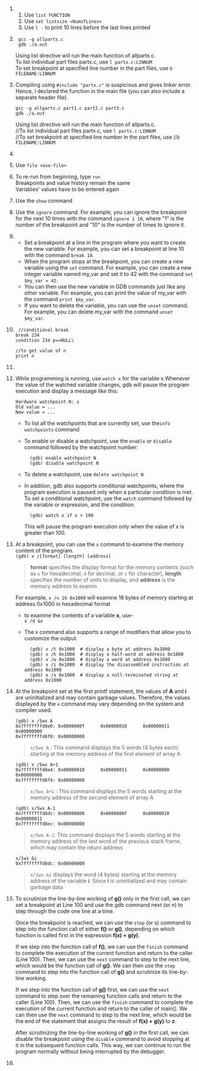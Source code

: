 1.  1. Use `list FUNCTION`
    2. Use `set listsize <NumofLines>`
    3. Use `l -` to print 10 lines before the last lines printed

2.  
        gcc -g allparts.c
        gdb ./a.out

    Using list directive will run the main function of allparts.c.  
    To list individual part files partx.c, use `l partx.c:LINNUM`   
    To set breakpoint at specified line number in the part files, use `b FILENAME:LINNUM`

3.  Compiling using `#include "partx.c"` is suspicious and gives linker error. Hence, I declared the function in the main file (you can also include a separate header file).
    
        gcc -g allparts.c part1.c part2.c part3.c
        gdb ./a.out

    Using list directive will run the main function of allparts.c.  
    //To list individual part files partx.c, use `l partx.c:LINNUM`   
    //To set breakpoint at specified line number in the part files, use
    //`b FILENAME:LINNUM`
    
4.  
5.  Use `file <exe-file>`
6.  To re-run from beginning, type `run`   
    Breakpoints and value history remain the same   
    Variables' values have to be entered again
7.  Use the `show` command  
8.  Use the `ignore` command. For example, you can ignore the breakpoint   for the next 10 times with the command `ignore 1 10`, where "1" is the number of the breakpoint and "10" is the number of times to ignore it.
9.  - Set a breakpoint at a line in the program where you want to create the new variable. For example, you can set a breakpoint at line 10 with the command `break 10`.
    - When the program stops at the breakpoint, you can create a new variable using the `set` command. For example, you can create a new integer variable named my_var and set it to 42 with the command `set $my_var = 42`.
    - You can then use the new variable in GDB commands just like any other variable. For example, you can print the value of my_var with the command `print $my_var`.
    - If you want to delete the variable, you can use the `unset` command. For example, you can delete my_var with the command `unset $my_var`.
10.      //conditional break
        break 234
        condition 234 p==NULL\

        //to get value of n
        print n
11.
12. While programming is running, use `watch x` for the variable x.Whenever the value of the watched variable changes, gdb will pause the program execution and display a message like this:    

        Hardware watchpoint N: x
        Old value = ...
        New value = ...

    - To list all the watchpoints that are currently set, use the`info watchpoints` command
    - To enable or disable a watchpoint, use the `enable` or `disable` command followed by the watchpoint number:   

            (gdb) enable watchpoint N
            (gdb) disable watchpoint N
    - To delete a watchpoint, use `delete watchpoint N`
    - In addition, gdb also supports conditional watchpoints, where the program execution is paused only when a particular condition is met. To set a conditional watchpoint, use the `watch` command followed by the variable or expression, and the condition:    

            (gdb) watch x if x > 100
        This will pause the program execution only when the value of x is greater than 100.
13. At a breakpoint, you can use the `x` command to examine the memory content of the program.  
    `(gdb) x /[format] [length] [address]`

    > **format** specifies the display format for the memory contents (such as `x` for hexadecimal, `d` for decimal, or `c` for character), **length** specifies the number of units to display, and **address** is the memory address to examin

    For example, `x /x 16 0x1000` will examine 16 bytes of memory starting at address 0x1000 in hexadecimal format

    - to examine the contents of a variable **x**, use-     
    `x /d &x`
    - The x command also supports a range of modifiers that allow you to customize the output.      

            (gdb) x /t 0x1000  # display a byte at address 0x1000
            (gdb) x /h 0x1000  # display a half-word at address 0x1000
            (gdb) x /w 0x1000  # display a word at address 0x1000
            (gdb) x /i 0x1000  # display the disassembled instruction at address 0x1000
            (gdb) x /s 0x1000  # display a null-terminated string at address 0x1000

14. At the breakpoint set at the first printf statement, the values of **A** and **i** are uninitialized and may contain garbage values. Therefore, the values displayed by the `x` command may vary depending on the system and compiler used.     

        (gdb) x /5wx A
        0x7fffffffd8e0: 0x0000000f      0x00000010      0x00000011      0x00000000
        0x7fffffffd8f0: 0x00000000
    >`x/5wx A` : This command displays the 5 words (4 bytes each) starting at the memory address of the first element of array A        

        (gdb) x /5wx A+1
        0x7fffffffd8e4: 0x00000010      0x00000011      0x00000000      0x00000000
        0x7fffffffd8f4: 0x00000000
    >`x/5wx A+1` : This command displays the 5 words starting at the memory address of the second element of array A    

        (gdb) x/5wx A-1
        0x7fffffffd8dc: 0x00000000      0x0000000f      0x00000010      0x00000011
        0x7fffffffd8ec: 0x00000000
    >`x/5wx A-1`: This command displays the 5 words starting at the memory address of the last word of the previous stack frame, which may contain the return address

        x/1wx &i
        0x7fffffffd8dc: 0x00000000
    >`x/1wx &i` displays the word (4 bytes) starting at the memory address of the variable **i**. Since **i** is uninitialized and may contain garbage data
15. To scrutinize the line-by-line working of **g()** only in the first call, we can set a breakpoint at Line 100 and use the gdb command next (or n) to step through the code one line at a time.

    Once the breakpoint is reached, we can use the `step` (or s) command to step into the function call of either **f()** or **g()**, depending on which function is called first in the expression **f(x) + g(y)**.

    If we step into the function call of **f()**, we can use the `finish` command to complete the execution of the current function and return to the caller (Line 100). Then, we can use the `next` command to step to the next line, which would be the function call of **g()**. We can then use the `step` command to step into the function call of **g()** and scrutinize its line-by-line working.

    If we step into the function call of **g()** first, we can use the `next` command to step over the remaining function calls and return to the caller (Line 100). Then, we can use the `finish` command to complete the execution of the current function and return to the caller of main(). We can then use the `next` command to step to the next line, which would be the end of the statement that assigns the result of **f(x) + g(y)** to **z**.

    After scrutinizing the line-by-line working of **g()** in the first call, we can disable the breakpoint using the `disable` command to avoid stopping at it in the subsequent function calls. This way, we can continue to run the program normally without being interrupted by the debugger.
16. 